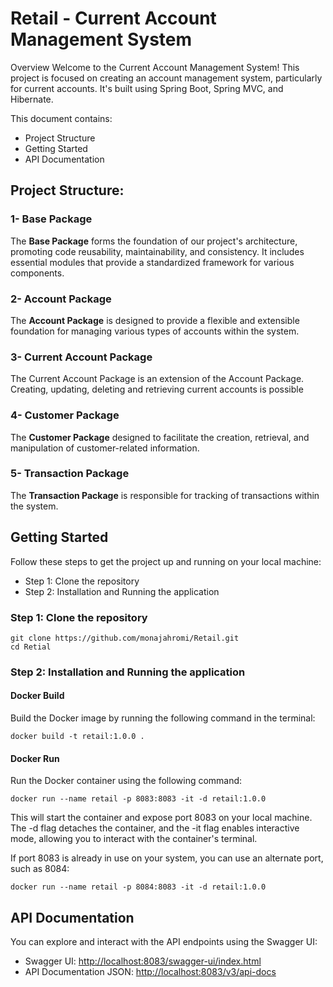 # Retail - Current Account Management System


Overview
Welcome to the Current Account Management System! 
This project is focused on creating an account management system, 
particularly for current accounts.
It's built using Spring Boot, Spring MVC, and Hibernate.

This document contains:
- Project Structure
- Getting Started
- API Documentation


## Project Structure:

### 1- Base Package
The **Base Package** forms the foundation of our project's architecture, promoting code reusability, maintainability, and consistency. It includes essential modules that provide a standardized framework for various components.
### 2- Account Package
The **Account Package** is designed to provide a flexible and extensible foundation for managing various types of accounts within the system.

### 3- Current Account Package
The Current Account Package is an extension of the Account Package. Creating, updating, deleting and retrieving current accounts is possible 

### 4- Customer Package
The **Customer Package** designed to facilitate the creation, retrieval, and manipulation of customer-related information.

### 5- Transaction Package
The **Transaction Package** is responsible for tracking of transactions within the system. 


## Getting Started
Follow these steps to get the project up and running on your local machine:

- Step 1: Clone the repository
- Step 2: Installation and Running the application



### Step 1: Clone the repository
```shell
git clone https://github.com/monajahromi/Retail.git
cd Retial
```

### Step 2: Installation and Running the application


#### Docker Build
Build the Docker image by running the following command in the terminal:
```shell
docker build -t retail:1.0.0 .
```

#### Docker Run
Run the Docker container using the following command:
```shell
docker run --name retail -p 8083:8083 -it -d retail:1.0.0
```

This will start the container and expose port 8083 on your local machine.
The -d flag detaches the container, and the -it flag enables interactive mode,
allowing you to interact with the container's terminal.

If port 8083 is already in use on your system, you can use an alternate port, such as 8084:
```shell
docker run --name retail -p 8084:8083 -it -d retail:1.0.0
```

## API Documentation
You can explore and interact with the API endpoints using the Swagger UI:


- Swagger UI: [http://localhost:8083/swagger-ui/index.html](http://localhost:8083/swagger-ui/index.html)
- API Documentation JSON: [http://localhost:8083/v3/api-docs](http://localhost:8083/v3/api-docs)
